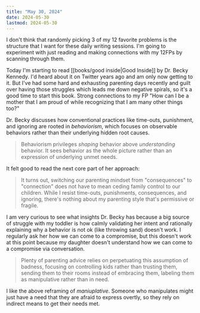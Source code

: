 ```yaml
---
title: "May 30, 2024"
date: 2024-05-30
lastmod: 2024-05-30
---
```


I don't think that randomly picking 3 of my 12 favorite problems is the structure that I want for these daily writing sessions. I'm going to experiment with just reading and making connections with my 12FPs by scanning through them.

Today I'm starting to read [[books/good inside|Good Inside]] by Dr. Becky Kennedy. I'd heard about it on Twitter years ago and am only now getting to it. But I've had some hard and exhausting parenting days recently and guilt over having those struggles which leads me down negative spirals, so it's a good time to start this book. Strong connections to my FP "How can I be a mother that I am proud of while recognizing that I am many other things too?"

Dr. Becky discusses how conventional practices like time-outs, punishment, and ignoring are rooted in *behaviorism*, which focuses on observable behaviors rather than their underlying hidden root causes. 

> Behaviorism privileges *shaping* behavior above *understanding* behavior. It sees behavior as the whole picture rather than an expression of underlying unmet needs.

It felt good to read the next core part of her approach:

> It turns out, switching our parenting mindset from "consequences" to "connection" does not have to mean ceding family control to our children. While I resist time-outs, punishments, consequences, and ignoring, there's nothing about my parenting style that's permissive or fragile.

I am very curious to see what insights Dr. Becky has because a big source of struggle with my toddler is how calmly validating her intent and rationally explaining why a behavior is not ok (like throwing sand) doesn't work. I regularly ask her how we can come to a compromise, but this doesn't work at this point because my daughter doesn't understand how we can come to a compromise via conversation. 

> Plenty of parenting advice relies on perpetuating this assumption of badness, focusing on controlling kids rather than trusting them, sending them to their rooms instead of embracing them, labeling them as manipulative rather than in need.

I like the above reframing of *maniuplative*. Someone who manipulates might just have a need that they are afraid to express overtly, so they rely on indirect means to get their needs met.
